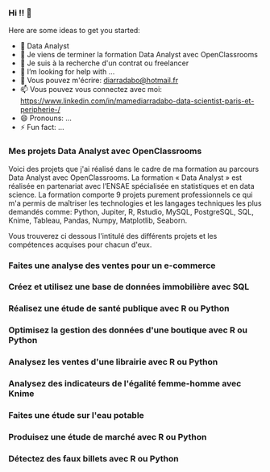 ### Hi !! 👋

Here are some ideas to get you started:

- 🔭 Data Analyst
- 🌱 Je viens de terminer la formation Data Analyst avec OpenClassrooms
- 👯 Je suis à la recherche d'un contrat ou freelancer
- 🤔 I’m looking for help with ...
- 💬 Vous pouvez m'écrire: diarradabo@hotmail.fr
- 📫 Vous pouvez vous connectez avec moi: https://www.linkedin.com/in/mamediarradabo-data-scientist-paris-et-peripherie-/
- 😄 Pronouns: ...
- ⚡ Fun fact: ...


### Mes projets Data Analyst avec OpenClassrooms

Voici des projets que j'ai réalisé dans le cadre de ma formation au parcours Data Analyst avec OpenClassrooms. La formation « Data Analyst » est réalisée en partenariat avec l’ENSAE spécialisée en statistiques et en data science. La formation comporte 9 projets purement professionnels ce qui m'a permis de maîtriser les technologies et les langages techniques les plus demandés comme: Python, Jupiter, R, Rstudio, MySQL, PostgreSQL, SQL, Knime, Tableau, Pandas, Numpy, Matplotlib, Seaborn.

Vous trouverez ci dessous l'intitulé des différents projets et les compétences acquises pour chacun d'eux.

### Faites une analyse des ventes pour un e-commerce

### Créez et utilisez une base de données immobilière avec SQL

### Réalisez une étude de santé publique avec R ou Python

### Optimisez la gestion des données d'une boutique avec R ou Python

### Analysez les ventes d'une librairie avec R ou Python

### Analysez des indicateurs de l'égalité femme-homme avec Knime

### Faites une étude sur l'eau potable

### Produisez une étude de marché avec R ou Python

### Détectez des faux billets avec R ou Python


